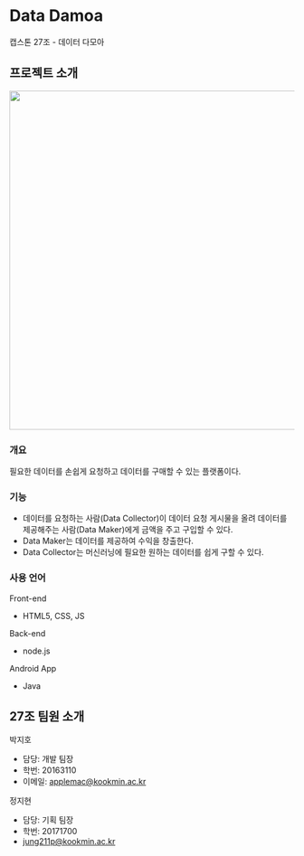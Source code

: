 <!-- Data Damoa -->
# Data Damoa
캡스톤 27조 - 데이터 다모아
## 프로젝트 소개

<img width="600" src="https://user-images.githubusercontent.com/6459539/113539084-e0829300-9617-11eb-8df6-cff2dc69ff7b.png">


### 개요
필요한 데이터를 손쉽게 요청하고 데이터를 구매할 수 있는 플랫폼이다. 

### 기능
* 데이터를 요청하는 사람(Data Collector)이 데이터 요청 게시물을 올려 데이터를 제공해주는 사람(Data Maker)에게 금액을 주고 구입할 수 있다.
* Data Maker는 데이터를 제공하여 수익을 창출한다.
* Data Collector는 머신러닝에 필요한 원하는 데이터를 쉽게 구할 수 있다.

### 사용 언어

Front-end
 * HTML5, CSS, JS

Back-end
 * node.js

Android App
 * Java


## 27조 팀원 소개

박지호
 * 담당: 개발 팀장
 * 학번: 20163110
 * 이메일: applemac@kookmin.ac.kr

정지현
 * 담당: 기획 팀장
 * 학번: 20171700
 * jung211p@kookmin.ac.kr

